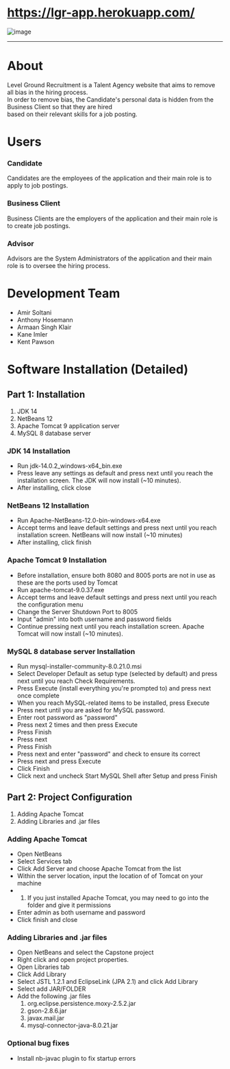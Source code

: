 # https://lgr-app.herokuapp.com/

![image](https://user-images.githubusercontent.com/58745400/135784753-e3208e9a-eec1-45ce-a2b4-369a8d7900be.png)

---

# About
Level Ground Recruitment is a Talent Agency website that aims to remove all bias in the hiring process.  
In order to remove bias, the Candidate's personal data is hidden from the Business Client so that they are hired  
based on their relevant skills for a job posting.

# Users
### Candidate
Candidates are the employees of the application and their main role is to apply to job postings.

### Business Client
Business Clients are the employers of the application and their main role is to create job postings.

### Advisor
Advisors are the System Administrators of the application and their main role is to oversee the hiring process.

# Development Team
- Amir Soltani
- Anthony Hosemann
- Armaan Singh Klair
- Kane Imler 
- Kent Pawson

# Software Installation (Detailed)
## Part 1: Installation
1. JDK 14
2. NetBeans 12
3. Apache Tomcat 9 application server
4. MySQL 8 database server

### JDK 14 Installation
- Run jdk-14.0.2_windows-x64_bin.exe
- Press leave any settings as default and press next
until you reach the installation screen. The JDK will now install (~10 minutes).
- After installing, click close

### NetBeans 12 Installation 
- Run Apache-NetBeans-12.0-bin-windows-x64.exe
- Accept terms and leave default settings and press next 
until you reach installation screen. NetBeans will now install (~10 minutes)
- After installing, click finish

### Apache Tomcat 9 Installation
- Before installation, ensure both 8080 and 8005 ports are not in use
as these are the ports used by Tomcat
- Run apache-tomcat-9.0.37.exe
- Accept terms and leave default settings and press next
until you reach the configuration menu
- Change the Server Shutdown Port to 8005
- Input "admin" into both username and password fields
- Continue pressing next until you reach installation screen. Apache Tomcat will now install (~10 minutes).

### MySQL 8 database server Installation
- Run mysql-installer-community-8.0.21.0.msi
- Select Developer Default as setup type (selected by default) and press next
until you reach Check Requirements.
- Press Execute (install everything you're prompted to) and press next once complete
- When you reach MySQL-related items to be installed, press Execute
- Press next until you are asked for MySQL password.
- Enter root password as "password"
- Press next 2 times and then press Execute
- Press Finish
- Press next
- Press Finish
- Press next and enter "password" and check to ensure its correct
- Press next and press Execute
- Click Finish
- Click next and uncheck Start MySQL Shell after Setup and press Finish

## Part 2: Project Configuration
1. Adding Apache Tomcat
2. Adding Libraries and .jar files

### Adding Apache Tomcat
- Open NetBeans
- Select Services tab
- Click Add Server and choose Apache Tomcat from the list
- Within the server location, input the location of of Tomcat on your machine
- 1. If you just installed Apache Tomcat, you may need to go into the folder and give it permissions
- Enter admin as both username and password
- Click finish and close

### Adding Libraries and .jar files
- Open NetBeans and select the Capstone project
- Right click and open project properties.
- Open Libraries tab
- Click Add Library
- Select JSTL 1.2.1 and EclipseLink (JPA 2.1) and click Add Library
- Select add JAR/FOLDER
- Add the following .jar files
	1. org.eclipse.persistence.moxy-2.5.2.jar
	2. gson-2.8.6.jar
	3. javax.mail.jar
	4. mysql-connector-java-8.0.21.jar

### Optional bug fixes
- Install nb-javac plugin to fix startup errors
